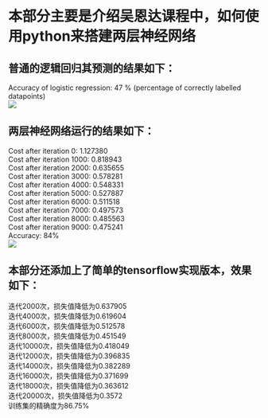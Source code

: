 # 本部分主要是介绍吴恩达课程中，如何使用python来搭建两层神经网络
## 普通的逻辑回归其预测的结果如下：
Accuracy of logistic regression: 47 % (percentage of correctly labelled datapoints)<br>
![](https://https://github.com/Anosy/Ng_DL/blob/master/1_3_one_hidden_layer/logistic.png)<br>
## 两层神经网络运行的结果如下：
Cost after iteration 0: 1.127380<br>
Cost after iteration 1000: 0.818943<br>
Cost after iteration 2000: 0.635655<br>
Cost after iteration 3000: 0.578281<br>
Cost after iteration 4000: 0.548331<br>
Cost after iteration 5000: 0.527887<br>
Cost after iteration 6000: 0.511518<br>
Cost after iteration 7000: 0.497573<br>
Cost after iteration 8000: 0.485563<br>
Cost after iteration 9000: 0.475241<br>
Accuracy: 84%<br>
![](https://https://github.com/Anosy/Ng_DL/blob/master/1_3_one_hidden_layer/1_hidden_NN.png)<br>
## 本部分还添加上了简单的tensorflow实现版本，效果如下：
迭代2000次，损失值降低为0.637905<br>
迭代4000次，损失值降低为0.619604<br>
迭代6000次，损失值降低为0.512578<br>
迭代8000次，损失值降低为0.451549<br>
迭代10000次，损失值降低为0.418049<br>
迭代12000次，损失值降低为0.396835<br>
迭代14000次，损失值降低为0.382289<br>
迭代16000次，损失值降低为0.371699<br>
迭代18000次，损失值降低为0.363612<br>
迭代20000次，损失值降低为0.3572<br>
训练集的精确度为86.75%<br>

